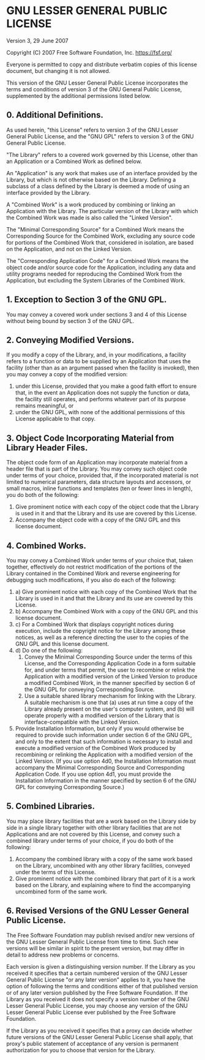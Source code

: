 # GNU LESSER GENERAL PUBLIC LICENSE

Version 3, 29 June 2007

Copyright (C) 2007 Free Software Foundation, Inc. <https://fsf.org/>

Everyone is permitted to copy and distribute verbatim copies of this license
document, but changing it is not allowed.

This version of the GNU Lesser General Public License incorporates the terms and
conditions of version 3 of the GNU General Public License, supplemented by the
additional permissions listed below.

## 0. Additional Definitions.

As used herein, "this License" refers to version 3 of the GNU Lesser General
Public License, and the "GNU GPL" refers to version 3 of the GNU General Public
License.

"The Library" refers to a covered work governed by this License, other than an
Application or a Combined Work as defined below.

An "Application" is any work that makes use of an interface provided by the
Library, but which is not otherwise based on the Library. Defining a subclass of
a class defined by the Library is deemed a mode of using an interface provided
by the Library.

A "Combined Work" is a work produced by combining or linking an Application with
the Library. The particular version of the Library with which the Combined Work
was made is also called the "Linked Version".

The "Minimal Corresponding Source" for a Combined Work means the Corresponding
Source for the Combined Work, excluding any source code for portions of the
Combined Work that, considered in isolation, are based on the Application, and
not on the Linked Version.

The "Corresponding Application Code" for a Combined Work means the object code
and/or source code for the Application, including any data and utility programs
needed for reproducing the Combined Work from the Application, but excluding the
System Libraries of the Combined Work.

## 1. Exception to Section 3 of the GNU GPL.

You may convey a covered work under sections 3 and 4 of this License without
being bound by section 3 of the GNU GPL.

## 2. Conveying Modified Versions.

If you modify a copy of the Library, and, in your modifications, a facility
refers to a function or data to be supplied by an Application that uses the
facility (other than as an argument passed when the facility is invoked), then
you may convey a copy of the modified version:

1.  under this License, provided that you make a good faith effort to ensure
    that, in the event an Application does not supply the function or data, the
    facility still operates, and performs whatever part of its purpose remains
    meaningful, or
2.  under the GNU GPL, with none of the additional permissions of this License
    applicable to that copy.

## 3. Object Code Incorporating Material from Library Header Files.

The object code form of an Application may incorporate material from a header
file that is part of the Library. You may convey such object code under terms of
your choice, provided that, if the incorporated material is not limited to
numerical parameters, data structure layouts and accessors, or small macros,
inline functions and templates (ten or fewer lines in length), you do both of
the following:

1.  Give prominent notice with each copy of the object code that the Library is
    used in it and that the Library and its use are covered by this License.
2.  Accompany the object code with a copy of the GNU GPL and this license
    document.

## 4. Combined Works.

You may convey a Combined Work under terms of your choice that, taken together,
effectively do not restrict modification of the portions of the Library
contained in the Combined Work and reverse engineering for debugging such
modifications, if you also do each of the following:

1.  a) Give prominent notice with each copy of the Combined Work that the
    Library is used in it and that the Library and its use are covered by this
    License.
2.  b) Accompany the Combined Work with a copy of the GNU GPL and this license
    document.
3.  c) For a Combined Work that displays copyright notices during execution,
    include the copyright notice for the Library among these notices, as well as
    a reference directing the user to the copies of the GNU GPL and this license
    document.
4.  d) Do one of the following:
    1.  Convey the Minimal Corresponding Source under the terms of this License,
        and the Corresponding Application Code in a form suitable for, and under
        terms that permit, the user to recombine or relink the Application with
        a modified version of the Linked Version to produce a modified Combined
        Work, in the manner specified by section 6 of the GNU GPL for conveying
        Corresponding Source.
    2.  Use a suitable shared library mechanism for linking with the Library. A
        suitable mechanism is one that (a) uses at run time a copy of the
        Library already present on the user's computer system, and (b) will
        operate properly with a modified version of the Library that is
        interface-compatible with the Linked Version.
5.  Provide Installation Information, but only if you would otherwise be
    required to provide such information under section 6 of the GNU GPL, and
    only to the extent that such information is necessary to install and execute
    a modified version of the Combined Work produced by recombining or relinking
    the Application with a modified version of the Linked Version. (If you use
    option 4d0, the Installation Information must accompany the Minimal
    Corresponding Source and Corresponding Application Code. If you use option
    4d1, you must provide the Installation Information in the manner specified
    by section 6 of the GNU GPL for conveying Corresponding Source.)

## 5. Combined Libraries.

You may place library facilities that are a work based on the Library side by
side in a single library together with other library facilities that are not
Applications and are not covered by this License, and convey such a combined
library under terms of your choice, if you do both of the following:

1.  Accompany the combined library with a copy of the same work based on the
    Library, uncombined with any other library facilities, conveyed under the
    terms of this License.
2.  Give prominent notice with the combined library that part of it is a work
    based on the Library, and explaining where to find the accompanying
    uncombined form of the same work.

## 6. Revised Versions of the GNU Lesser General Public License.

The Free Software Foundation may publish revised and/or new versions of the GNU
Lesser General Public License from time to time. Such new versions will be
similar in spirit to the present version, but may differ in detail to address
new problems or concerns.

Each version is given a distinguishing version number. If the Library as you
received it specifies that a certain numbered version of the GNU Lesser General
Public License "or any later version" applies to it, you have the option of
following the terms and conditions either of that published version or of any
later version published by the Free Software Foundation. If the Library as you
received it does not specify a version number of the GNU Lesser General Public
License, you may choose any version of the GNU Lesser General Public License
ever published by the Free Software Foundation.

If the Library as you received it specifies that a proxy can decide whether
future versions of the GNU Lesser General Public License shall apply, that
proxy's public statement of acceptance of any version is permanent authorization
for you to choose that version for the Library.
